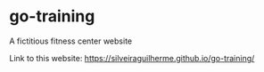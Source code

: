 # go-training
 A fictitious fitness center website
 
 Link to this website: https://silveiraguilherme.github.io/go-training/
